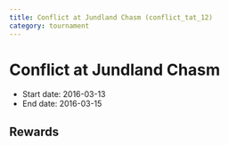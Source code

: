 ```yaml
---
title: Conflict at Jundland Chasm (conflict_tat_12)
category: tournament
---
```

# Conflict at Jundland Chasm

  * Start date: 2016-03-13
  * End date: 2016-03-15

## Rewards

